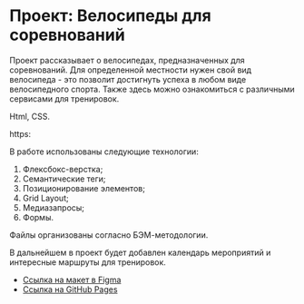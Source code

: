 # Проект: Велосипеды для соревнований

Проект рассказывает о велосипедах, предназначенных для соревнований. Для определенной местности нужен свой вид велосипеда - это позволит достигнуть успеха в любом виде велосипедного спорта. Также здесь можно ознакомиться с различными сервисами для тренировок.

Html, CSS.

https:


В работе использованы следующие технологии:

1. Флексбокс-верстка;
2. Семантические теги;
3. Позиционирование элементов;
4. Grid Layout;
5. Медиазапросы;
6. Формы.

Файлы организованы согласно БЭМ-методологии.

В дальнейшем в проект будет добавлен календарь мероприятий и интересные маршруты для тренировок.

* [Ссылка на макет в Figma](https://www.figma.com/file/6HyXMeDsBXkXfg7sMfMZnx/Sprint-3-competitions-bikes?node-id=2%3A7)
* [Ссылка на GitHub Pages](https://lilsem.github.io/competitions-bikes/)